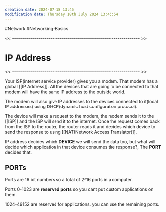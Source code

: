```yaml
---
creation date: 2024-07-18 13:45
modification date: Thursday 18th July 2024 13:45:54
---
```

#Network #Networking-Basics

<< ---------------------------------------------------------------- >>

# IP Address

<< ---------------------------------------------------------------- >>

Your ISP(internet service provider) gives you a modem. That modem has a global [[IP Address]]. All the devices that are going to be connected to that modem will have the same IP address to the outside world.

The modem will also give IP addresses to the devices connected to it(local IP addresses) using DHCP(dynamic host configuration protocol).

The device will make a request to the modem, the modem sends it to the [[ISP]] and the ISP will send it to the internet. Once the request comes back from the ISP to the router, the router reads it and decides which device to send the response to using [[NAT(Network Access Translator)]].

IP address decides which **DEVICE** we will send the data too, but what will decide which application in that device consumes the response?, The **PORT** decides that. 

## PORTs
Ports are 16 bit numbers so a total of 2^16 ports in a computer. 

Ports 0-1023 are **reserved ports** so you cant put custom applications on them.

1024-49152 are reserved for applications. you can use the remaining ports. 